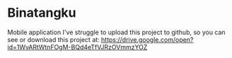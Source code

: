 # Binatangku
Mobile application
I've struggle to upload this project to github, so you can see or download this project at:
https://drive.google.com/open?id=1WvARtWtnFOgM-BQd4eTfVJRzOVmmzYOZ
